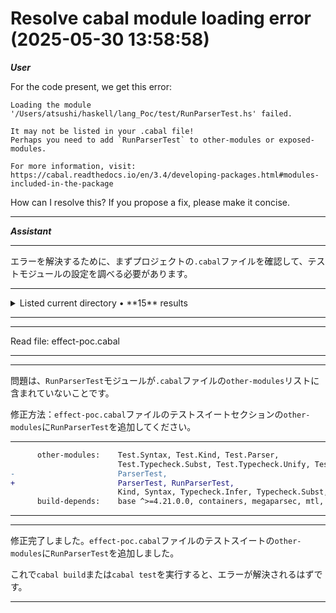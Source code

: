 <!-- Generated by SpecStory -->

# Resolve cabal module loading error (2025-05-30 13:58:58)

_**User**_

For the code present, we get this error:
```
Loading the module '/Users/atsushi/haskell/lang_Poc/test/RunParserTest.hs' failed.

It may not be listed in your .cabal file!
Perhaps you need to add `RunParserTest` to other-modules or exposed-modules.

For more information, visit: https://cabal.readthedocs.io/en/3.4/developing-packages.html#modules-included-in-the-package

```
How can I resolve this? If you propose a fix, please make it concise.

---

_**Assistant**_



---

エラーを解決するために、まずプロジェクトの`.cabal`ファイルを確認して、テストモジュールの設定を調べる必要があります。

---

<details>
            <summary>Listed current directory • **15** results</summary>
        
| Name |
|-------|
| 📁 `.git` |
| 📄 `README.md` |
| 📄 `.DS_Store` |
| 📁 `dist-newstyle` |
| 📄 `effect-poc.cabal` |
| 📁 `test` |
| 📁 `src` |
| 📁 `.specstory` |
| 📁 `.vscode` |
| 📁 `.cursor` |
| 📄 `.gitignore` |
| 📄 `.cursorindexingignore` |
| 📁 `app` |
| 📄 `CHANGELOG.md` |
| 📄 `LICENSE` |

</details>

---



---

Read file: effect-poc.cabal

---



---

問題は、`RunParserTest`モジュールが`.cabal`ファイルの`other-modules`リストに含まれていないことです。

修正方法：`effect-poc.cabal`ファイルのテストスイートセクションの`other-modules`に`RunParserTest`を追加してください。

---

```diff
      other-modules:    Test.Syntax, Test.Kind, Test.Parser,
                        Test.Typecheck.Subst, Test.Typecheck.Unify, Test.Typecheck.Infer,
-                       ParserTest,
+                       ParserTest, RunParserTest,
                        Kind, Syntax, Typecheck.Infer, Typecheck.Subst, Typecheck.Unify, Eval, Typecheck, Parser
      build-depends:    base ^>=4.21.0.0, containers, megaparsec, mtl,
```

---



---

修正完了しました。`effect-poc.cabal`ファイルのテストスイートの`other-modules`に`RunParserTest`を追加しました。

これで`cabal build`または`cabal test`を実行すると、エラーが解決されるはずです。

---

